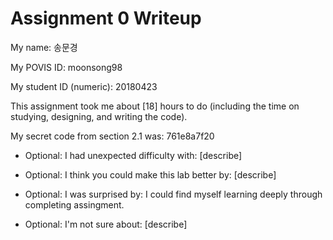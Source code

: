 Assignment 0 Writeup
=============

My name: 송문경

My POVIS ID: moonsong98 

My student ID (numeric): 20180423

This assignment took me about [18] hours to do (including the time on studying, designing, and writing the code).

My secret code from section 2.1 was: 761e8a7f20

- Optional: I had unexpected difficulty with: [describe]

- Optional: I think you could make this lab better by: [describe]

- Optional: I was surprised by: I could find myself learning deeply through completing assingment.

- Optional: I'm not sure about: [describe]
